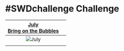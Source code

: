 # \#**SWDchallenge** Challenge

<!-- table header, followed by pictures link -->

| [July](https://github.com/poncest/SWDchallange/tree/main/2023/07_July)[<br>](https://github.com/poncest/tidytuesday/tree/main/2023/Week_02)[Bring on the Bubbles](https://github.com/poncest/SWDchallange/tree/main/2023/07_July) |     |
|:--------------------------:|:---------------------------:|
|                                                                                                  ![](07_July/07_July.png "July")                                                                                                  |     |
|                                                                                                                                                                                                                                   |     |
